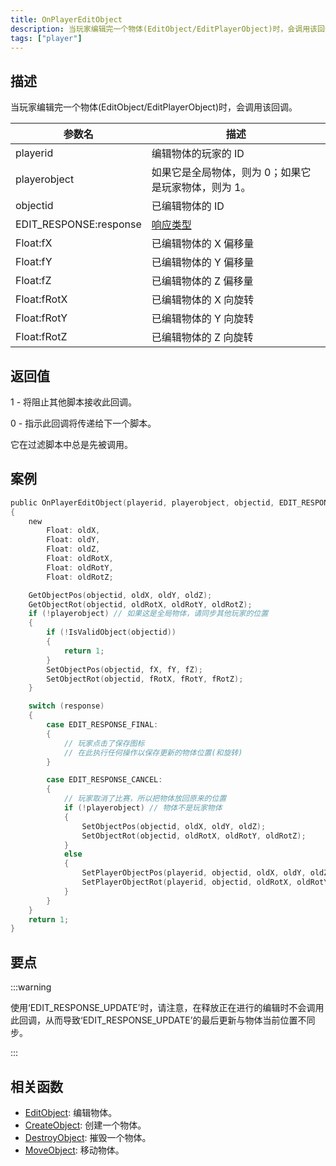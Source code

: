```yaml
---
title: OnPlayerEditObject
description: 当玩家编辑完一个物体(EditObject/EditPlayerObject)时，会调用该回调。
tags: ["player"]
---
```


<VersionWarnCN name='回调' version='SA-MP 0.3e' />

## 描述

当玩家编辑完一个物体(EditObject/EditPlayerObject)时，会调用该回调。

| 参数名       | 描述                                                 |
| ------------ | ---------------------------------------------------- |
| playerid     | 编辑物体的玩家的 ID                                  |
| playerobject | 如果它是全局物体，则为 0；如果它是玩家物体，则为 1。 |
| objectid     | 已编辑物体的 ID                                      |
| EDIT_RESPONSE:response     | [响应类型](../resources/objecteditionresponsetypes)  |
| Float:fX     | 已编辑物体的 X 偏移量                                |
| Float:fY     | 已编辑物体的 Y 偏移量                                |
| Float:fZ     | 已编辑物体的 Z 偏移量                                |
| Float:fRotX  | 已编辑物体的 X 向旋转                                |
| Float:fRotY  | 已编辑物体的 Y 向旋转                                |
| Float:fRotZ  | 已编辑物体的 Z 向旋转                                |

## 返回值

1 - 将阻止其他脚本接收此回调。

0 - 指示此回调将传递给下一个脚本。

它在过滤脚本中总是先被调用。

## 案例

```c
public OnPlayerEditObject(playerid, playerobject, objectid, EDIT_RESPONSE:response, Float:fX, Float:fY, Float:fZ, Float:fRotX, Float:fRotY, Float:fRotZ)
{
    new
        Float: oldX,
        Float: oldY,
        Float: oldZ,
        Float: oldRotX,
        Float: oldRotY,
        Float: oldRotZ;

    GetObjectPos(objectid, oldX, oldY, oldZ);
    GetObjectRot(objectid, oldRotX, oldRotY, oldRotZ);
    if (!playerobject) // 如果这是全局物体，请同步其他玩家的位置
    {
        if (!IsValidObject(objectid))
        {
            return 1;
        }
        SetObjectPos(objectid, fX, fY, fZ);
        SetObjectRot(objectid, fRotX, fRotY, fRotZ);
    }

    switch (response)
    {
        case EDIT_RESPONSE_FINAL:
        {
            // 玩家点击了保存图标
            // 在此执行任何操作以保存更新的物体位置(和旋转)
        }

        case EDIT_RESPONSE_CANCEL:
        {
            // 玩家取消了比赛，所以把物体放回原来的位置
            if (!playerobject) // 物体不是玩家物体
            {
                SetObjectPos(objectid, oldX, oldY, oldZ);
                SetObjectRot(objectid, oldRotX, oldRotY, oldRotZ);
            }
            else
            {
                SetPlayerObjectPos(playerid, objectid, oldX, oldY, oldZ);
                SetPlayerObjectRot(playerid, objectid, oldRotX, oldRotY, oldRotZ);
            }
        }
    }
    return 1;
}
```

## 要点

:::warning

使用‘EDIT_RESPONSE_UPDATE’时，请注意，在释放正在进行的编辑时不会调用此回调，从而导致‘EDIT_RESPONSE_UPDATE’的最后更新与物体当前位置不同步。

:::

## 相关函数

- [EditObject](../functions/EditObject): 编辑物体。
- [CreateObject](../functions/CreateObject): 创建一个物体。
- [DestroyObject](../functions/DestroyObject): 摧毁一个物体。
- [MoveObject](../functions/MoveObject): 移动物体。
